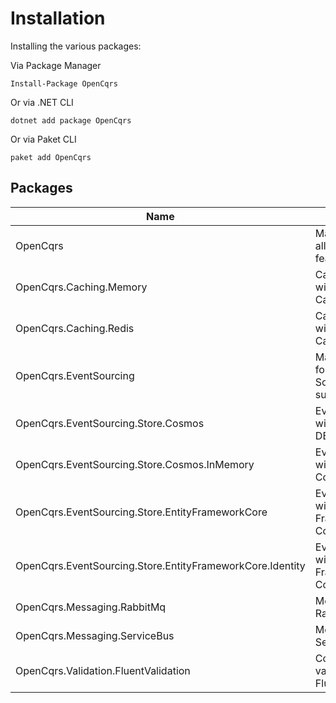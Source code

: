 # Installation

Installing the various packages:

Via Package Manager

    Install-Package OpenCqrs
   
Or via .NET CLI

    dotnet add package OpenCqrs
    
Or via Paket CLI

    paket add OpenCqrs

## Packages

| Name                                                      | Description                                        |
|-----------------------------------------------------------|----------------------------------------------------|
| OpenCqrs                                                  | Main package, all mediator features                |
| OpenCqrs.Caching.Memory                                   | Cache queries with Memory Cache                    |
| OpenCqrs.Caching.Redis                                    | Cache queries with Redis Cache                     |
| OpenCqrs.EventSourcing                                    | Main package for Event Sourcing support            |
| OpenCqrs.EventSourcing.Store.Cosmos                       | Event Sourcing with Cosmos DB                      |
| OpenCqrs.EventSourcing.Store.Cosmos.InMemory              | Event Sourcing with InMemory CosmosDB              |
| OpenCqrs.EventSourcing.Store.EntityFrameworkCore          | Event Sourcing with Entity Framework Core          |
| OpenCqrs.EventSourcing.Store.EntityFrameworkCore.Identity | Event Sourcing with Entity Framework Core Identity |
| OpenCqrs.Messaging.RabbitMq                               | Messaging with RabbitMQ                            |
| OpenCqrs.Messaging.ServiceBus                             | Messaging with Service Bus                         |
| OpenCqrs.Validation.FluentValidation                      | Command validation with FluentValidation           |
